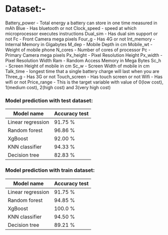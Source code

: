 # Dataset:-
Battery_power - Total energy a battery can store in one time measured in mAh
Blue - Has bluetooth or not
Clock_speed - speed at which microprocessor executes instructions
Dual_sim - Has dual sim support or not
Fc - Front Camera mega pixels
Four_g - Has 4G or not
Int_memory - Internal Memory in Gigabytes
M_dep - Mobile Depth in cm
Mobile_wt - Weight of mobile phone
N_cores - Number of cores of processor
Pc - Primary Camera mega pixels
Px_height - Pixel Resolution Height
Px_width - Pixel Resolution Width
Ram - Random Access Memory in Mega Bytes
Sc_h - Screen Height of mobile in cm
Sc_w - Screen Width of mobile in cm
Talk_time - longest time that a single battery charge will last when you are
Three_g - Has 3G or not
Touch_screen - Has touch screen or not
Wifi - Has wifi or not
Price_range - This is the target variable with value of 0(low cost), 1(medium cost), 2(high cost) and 3(very high cost)

### Model prediction with test dataset:
| Model name                  | Accuracy test | 
|-----------------------------|---------------|
| Linear regression           | 91.75 %       |
| Random forest               | 96.86 %       |
| XgBoost                     | 92.00 %
| KNN classifier              | 94.33 %       | 
| Decision tree               | 82.83 %       | 

### Model prediction with train dataset:
| Model name                  | Accuracy test | 
|-----------------------------|---------------|
| Linear regression           | 91.75 %       |
| Random forest               | 94.85 %       |
| XgBoost                     | 100.0 %
| KNN classifier              | 94.50 %       | 
| Decision tree               | 89.21 %       | 
